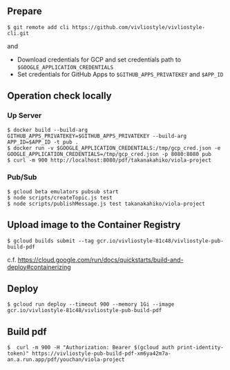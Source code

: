 ## Prepare

    $ git remote add cli https://github.com/vivliostyle/vivliostyle-cli.git

and

- Download credentials for GCP and set credentials path to `$GOOGLE_APPLICATION_CREDENTIALS`
- Set credentials for GitHub Apps to `$GITHUB_APPS_PRIVATEKEY` and `$APP_ID`

## Operation check locally

### Up Server

    $ docker build --build-arg GITHUB_APPS_PRIVATEKEY=$GITHUB_APPS_PRIVATEKEY --build-arg APP_ID=$APP_ID -t pub .
    $ docker run -v $GOOGLE_APPLICATION_CREDENTIALS:/tmp/gcp_cred.json -e GOOGLE_APPLICATION_CREDENTIALS=/tmp/gcp_cred.json -p 8080:8080 pub
    $ curl -m 900 http://localhost:8080/pdf/takanakahiko/viola-project

### Pub/Sub

    $ gcloud beta emulators pubsub start
    $ node scripts/createTopic.js test
    $ node scripts/publishMessage.js test takanakahiko/viola-project

## Upload image to the Container Registry

    $ gcloud builds submit --tag gcr.io/vivliostyle-81c48/vivliostyle-pub-build-pdf

c.f. https://cloud.google.com/run/docs/quickstarts/build-and-deploy#containerizing

## Deploy

    $ gcloud run deploy --timeout 900 --memory 1Gi --image gcr.io/vivliostyle-81c48/vivliostyle-pub-build-pdf


## Build pdf

    $  curl -m 900 -H "Authorization: Bearer $(gcloud auth print-identity-token)" https://vivliostyle-pub-build-pdf-xm6ya42m7a-an.a.run.app/pdf/youchan/viola-project
